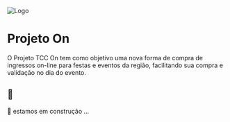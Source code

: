 
![Logo](https://export-download.canva.com/3D_og/DAEqG13D_og/21/0/0001-7961687178.png?X-Amz-Algorithm=AWS4-HMAC-SHA256&X-Amz-Credential=AKIAJHKNGJLC2J7OGJ6Q%2F20210915%2Fus-east-1%2Fs3%2Faws4_request&X-Amz-Date=20210915T084016Z&X-Amz-Expires=44438&X-Amz-Signature=db8ecd37d6def2781ffccbe65e21653f3167851f4d9c700671eb1ab53968a094&X-Amz-SignedHeaders=host&response-content-disposition=attachment%3B%20filename%2A%3DUTF-8%27%27Logo.png&response-expires=Wed%2C%2015%20Sep%202021%2021%3A00%3A54%20GMT)

    
# Projeto On

O Projeto TCC On tem como objetivo uma nova forma de compra de ingressos on-line para festas e eventos da região, facilitando sua compra e validação no dia do evento. 

## 🚨

🚧 estamos em construção ...

  
